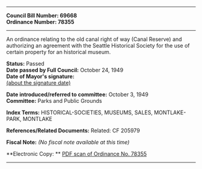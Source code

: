 * * * * *  
  
**Council Bill Number: [](#h0)[](#h2)69668**   
**Ordinance Number: 78355**  
  
* * * * *  
  
An ordinance relating to the old canal right of way (Canal Reserve) and authorizing an agreement with the Seattle Historical Society for the use of certain property for an historical museum.  
  
**Status:** Passed   
**Date passed by Full Council:** October 24, 1949   
**Date of Mayor's signature:**   
[(about the signature date)](/~public/approvaldate.htm)   
  
  
**Date introduced/referred to committee:** October 3, 1949   
**Committee:** Parks and Public Grounds   
  
**Index Terms:** HISTORICAL-SOCIETIES, MUSEUMS, SALES, MONTLAKE-PARK, MONTLAKE  
  
**References/Related Documents:** Related: CF 205979  
  
**Fiscal Note:** *(No fiscal note available at this time)*  
  
**Electronic Copy: ** [PDF scan of Ordinance No. 78355](/~archives/Ordinances/Ord_78355.pdf)  
  
* * * * *  
